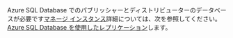 Azure SQL Database でのパブリッシャーとディストリビューターのデータベースが必要です[マネージ インスタンス](https://docs.microsoft.com/azure/sql-database/sql-database-managed-instance)詳細については、次を参照してください。 [Azure SQL Database を使用したレプリケーション](http://docs.microsoft.com/sql/relational-databases/replication/replication-to-sql-database)します。